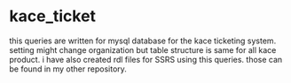 # kace_ticket
this queries are written for mysql database for the kace ticketing system. setting might change organization but table structure is same for all kace product. i have also created rdl files for SSRS using this queries. those can be found in my other repository.
